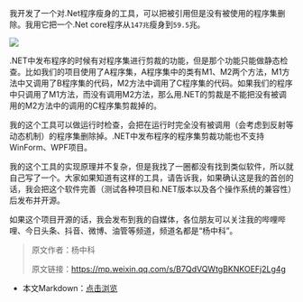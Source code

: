 我开发了一个对.Net程序瘦身的工具，可以把被引用但是没有被使用的程序集删除。我用它把一个.Net core程序从`147兆`瘦身到`59.5`兆。

![](https://img1.dotnet9.com/2021/12/cover_43.png)

.NET中发布程序的时候有对程序集进行剪裁的功能，但是那个功能只能做静态检查。比如我们的项目使用了A程序集，A程序集中的类有M1、M2两个方法，M1方法中又调用了B程序集的代码，M2方法中调用了C程序集的代码。如果我们的程序中只调用了M1方法，而没有调用M2方法，那么用.NET的剪裁是不能把没有被调用的M2方法中的调用的C程序集剪裁掉的。

我的这个工具可以做运行时检查，会把在运行时完全没有被调用（会考虑到反射等动态机制）的程序集删除掉。.NET中发布程序的程序集剪裁功能也不支持WinForm、WPF项目。

我的这个工具的实现原理并不复杂，但是我找了一圈都没有找到类似软件，所以就自己写了一个。大家如果知道有这样的工具，请告诉我，如果确认这是我的首创的话，我会把这个软件完善（测试各种项目和.NET版本以及各个操作系统的兼容性）后发布并开源。

如果这个项目开源的话，我会发布到我的自媒体，各位朋友可以关注我的哔哩哔哩、今日头条、抖音、微博、油管等频道，频道名都是“杨中科”。

>原文作者：杨中科
>
>原文链接：https://mp.weixin.qq.com/s/B7QdVQWtgBKNKOEFj2Lg4g

- 本文Markdown：[点击浏览](https://github.com/dotnet9/Assets.Dotnet9/blob/main/2021/12/2021-12-26_01.md)
